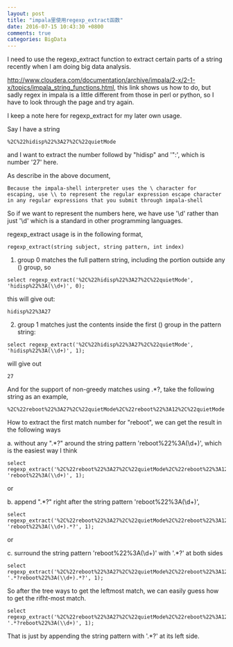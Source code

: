 ```yaml
---
layout: post
title: "impala里使用regexp_extract函数"
date: 2016-07-15 10:43:30 +0800
comments: true
categories: BigData
---
```

I need to use the regexp_extract function to extract certain parts of a string recently when I am doing big data analysis.

http://www.cloudera.com/documentation/archive/impala/2-x/2-1-x/topics/impala_string_functions.html, this link shows us how to do, but sadly regex in impala is a little different from those in perl or python, so I have to look through the page and try again.

I keep a note here for regexp_extract for my later own usage.

Say I have a string 

```
%2C%22hidisp%22%3A27%2C%22quietMode
```

and I want to extract the number followd by "hidisp" and '":', which is number '27' here.

As describe in the above document, 

```
Because the impala-shell interpreter uses the \ character for escaping, use \\ to represent the regular expression escape character in any regular expressions that you submit through impala-shell
```

So if we want to represent the numbers here, we have use '\\d' rather than just '\d' which is a standard in other programming  languages.


regexp_extract usage is in the following format,

```
regexp_extract(string subject, string pattern, int index)
```

1. group 0 matches the full pattern string, including the portion outside any () group, so

```
select regexp_extract('%2C%22hidisp%22%3A27%2C%22quietMode', 'hidisp%22%3A(\\d+)', 0);
```

this will give out:

```
hidisp%22%3A27
```

2. group 1 matches just the contents inside the first () group in the pattern string:

```
select regexp_extract('%2C%22hidisp%22%3A27%2C%22quietMode', 'hidisp%22%3A(\\d+)', 1);
```

will give out

```
27
```

And for the support of non-greedy matches using .*?, take the following string as an example,

```
%2C%22reboot%22%3A27%2C%22quietMode%2C%22reboot%22%3A12%2C%22quietMode
```

How to extract the first match number for "reboot", we can get the result in the following ways

a. without any ".*?" around the string pattern 'reboot%22%3A(\\d+)', which is the easiest way I think 

```
select regexp_extract('%2C%22reboot%22%3A27%2C%22quietMode%2C%22reboot%22%3A12%2C%22quietMode', 'reboot%22%3A(\\d+)', 1);
```

or 

b. append ".*?" right after the string pattern 'reboot%22%3A(\\d+)',

```
select regexp_extract('%2C%22reboot%22%3A27%2C%22quietMode%2C%22reboot%22%3A12%2C%22quietMode', 'reboot%22%3A(\\d+).*?', 1);
```

or

c. surround the string pattern 'reboot%22%3A(\\d+)' with '.*?' at both sides

```
select regexp_extract('%2C%22reboot%22%3A27%2C%22quietMode%2C%22reboot%22%3A12%2C%22quietMode', '.*?reboot%22%3A(\\d+).*?', 1);
```

So after the tree ways to get the leftmost match, we can easily guess how to get the rifht-most match.

```
select regexp_extract('%2C%22reboot%22%3A27%2C%22quietMode%2C%22reboot%22%3A12%2C%22quietMode', '.*?reboot%22%3A(\\d+)', 1);
```

That is just by appending the string pattern with '.*?' at its left side.